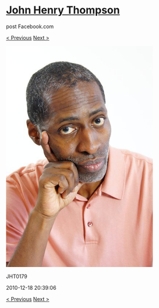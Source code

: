# [John Henry Thompson](../README.md)
post Facebook.com

[< Previous](2010-12-18-7.md) [Next >](2010-12-18-9.md)

[![](../media/2010-12-18/Fam-2010-JHT0179.jpg)](../README.md)

JHT0179

2010-12-18 20:39:06

[< Previous](2010-12-18-7.md) [Next >](2010-12-18-9.md)